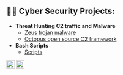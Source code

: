 

<h2>👨‍💻 Cyber Security Projects:</h2>

- <b> Threat Hunting C2 traffic and Malware </b>
  - [Zeus trojan malware](https://github.com/Hacosta21/Zeus-Trojan)
  - [Octopus open source C2 framework](https://github.com/Hacosta21/Threat-Hunting-with-Zeek-and-RITA)
- <b>Bash Scripts</b>
  - [Scripts](https://github.com/Hacosta21)

 
[<img align="left" alt="Hacosta21 | Twitter" width="22px" src="https://cdn.jsdelivr.net/npm/simple-icons@v3/icons/twitter.svg" />][twitter]
[<img align="left" alt="Hacosta21 | LinkedIn" width="22px" src="https://cdn.jsdelivr.net/npm/simple-icons@v3/icons/linkedin.svg" />][linkedin]


[twitter]: https://twitter.com/Humbert_0041
[linkedin]: https://www.linkedin.com/in/humbertoacosta

